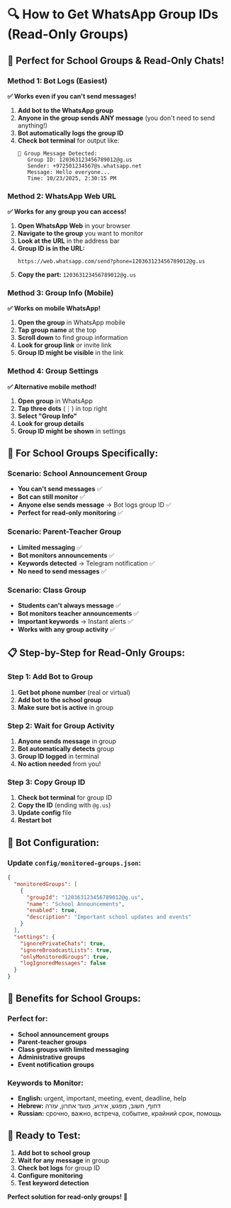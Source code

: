 # 🔍 How to Get WhatsApp Group IDs (Read-Only Groups)

## 📱 **Perfect for School Groups & Read-Only Chats!**

### **Method 1: Bot Logs (Easiest)**
**✅ Works even if you can't send messages!**

1. **Add bot to the WhatsApp group**
2. **Anyone in the group sends ANY message** (you don't need to send anything!)
3. **Bot automatically logs the group ID**
4. **Check bot terminal** for output like:
   ```
   📱 Group Message Detected:
      Group ID: 120363123456789012@g.us
      Sender: +972501234567@s.whatsapp.net
      Message: Hello everyone...
      Time: 10/23/2025, 2:30:15 PM
   ```

### **Method 2: WhatsApp Web URL**
**✅ Works for any group you can access!**

1. **Open WhatsApp Web** in your browser
2. **Navigate to the group** you want to monitor
3. **Look at the URL** in the address bar
4. **Group ID is in the URL:**
   ```
   https://web.whatsapp.com/send?phone=120363123456789012@g.us
   ```
5. **Copy the part:** `120363123456789012@g.us`

### **Method 3: Group Info (Mobile)**
**✅ Works on mobile WhatsApp!**

1. **Open the group** in WhatsApp mobile
2. **Tap group name** at the top
3. **Scroll down** to find group information
4. **Look for group link** or invite link
5. **Group ID might be visible** in the link

### **Method 4: Group Settings**
**✅ Alternative mobile method!**

1. **Open group** in WhatsApp
2. **Tap three dots** (⋮) in top right
3. **Select "Group Info"**
4. **Look for group details**
5. **Group ID might be shown** in settings

## 🎯 **For School Groups Specifically:**

### **Scenario: School Announcement Group**
- **You can't send messages** ✅
- **Bot can still monitor** ✅
- **Anyone else sends message** → Bot logs group ID ✅
- **Perfect for read-only monitoring** ✅

### **Scenario: Parent-Teacher Group**
- **Limited messaging** ✅
- **Bot monitors announcements** ✅
- **Keywords detected** → Telegram notification ✅
- **No need to send messages** ✅

### **Scenario: Class Group**
- **Students can't always message** ✅
- **Bot monitors teacher announcements** ✅
- **Important keywords** → Instant alerts ✅
- **Works with any group activity** ✅

## 📋 **Step-by-Step for Read-Only Groups:**

### **Step 1: Add Bot to Group**
1. **Get bot phone number** (real or virtual)
2. **Add bot to the school group**
3. **Make sure bot is active** in group

### **Step 2: Wait for Group Activity**
1. **Anyone sends message** in group
2. **Bot automatically detects** group
3. **Group ID logged** in terminal
4. **No action needed** from you!

### **Step 3: Copy Group ID**
1. **Check bot terminal** for group ID
2. **Copy the ID** (ending with `@g.us`)
3. **Update config** file
4. **Restart bot**

## 🔧 **Bot Configuration:**

### **Update `config/monitored-groups.json`:**
```json
{
  "monitoredGroups": [
    {
      "groupId": "120363123456789012@g.us",
      "name": "School Announcements",
      "enabled": true,
      "description": "Important school updates and events"
    }
  ],
  "settings": {
    "ignorePrivateChats": true,
    "ignoreBroadcastLists": true,
    "onlyMonitoredGroups": true,
    "logIgnoredMessages": false
  }
}
```

## 🎉 **Benefits for School Groups:**

### **Perfect for:**
- **School announcement groups**
- **Parent-teacher groups**
- **Class groups with limited messaging**
- **Administrative groups**
- **Event notification groups**

### **Keywords to Monitor:**
- **English:** urgent, important, meeting, event, deadline, help
- **Hebrew:** דחוף, חשוב, מפגש, אירוע, מועד אחרון, עזרה
- **Russian:** срочно, важно, встреча, событие, крайний срок, помощь

## 🚀 **Ready to Test:**

1. **Add bot to school group**
2. **Wait for any message** in group
3. **Check bot logs** for group ID
4. **Configure monitoring**
5. **Test keyword detection**

**Perfect solution for read-only groups!** 🎯
